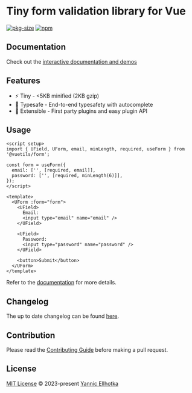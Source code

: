 # Tiny form validation library for Vue

[![pkg-size](https://pkg-size.dev/badge/bundle/5368)](https://pkg-size.dev/@vuetils/form?no-peers)
[![npm](https://img.shields.io/npm/v/@vuetils/form)](https://www.npmjs.com/package/@vuetils/form)


## Documentation

Check out the [interactive documentation and demos](https://form.vuetils.dev/)

## Features

- ⚡️ Tiny - <5KB minified (2KB gzip)
- 🔑 Typesafe - End-to-end typesafety with autocomplete
- 🔌 Extensible - First party plugins and easy plugin API

## Usage

```vue
<script setup>
import { UField, UForm, email, minLength, required, useForm } from '@vuetils/form';

const form = useForm({
  email: ['', [required, email]],
  password: ['', [required, minLength(6)]],
});
</script>

<template>
  <UForm :form="form">
    <UField>
      Email:
      <input type="email" name="email" />
    </UField>

    <UField>
      Password:
      <input type="password" name="password" />
    </UField>

    <button>Submit</button>
  </UForm>
</template>
```

Refer to the [documentation](https://form.vuetils.dev/) for more details.

## Changelog

The up to date changelog can be found [here](https://github.com/YannicEl/vue-useForm/blob/main/packages/lib/CHANGELOG.md).

## Contribution

Please read the [Contributing Guide](https://github.com/YannicEl/vue-useForm/blob/main/.github/contributing.md) before making a pull request.

## License

[MIT License](https://github.com/YannicEl/vue-useForm/blob/main/packages/lib/LICENSE) © 2023-present [Yannic Ellhotka](https://github.com/YannicEl)
